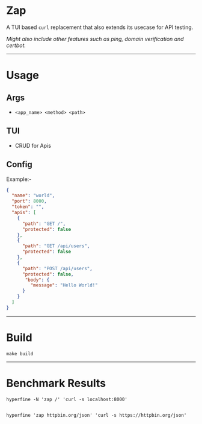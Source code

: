 # Zap

A TUI based `curl` replacement that also extends its usecase for API testing.

_Might also include other features such as ping, domain verification and certbot._

---

# Usage

## Args

- `<app_name> <method> <path>`

## TUI

- CRUD for Apis

## Config

Example:-

```json
{
  "name": "world",
  "port": 8000,
  "token": "",
  "apis": [
    {
      "path": "GET /",
      "protected": false
    },
    {
      "path": "GET /api/users",
      "protected": false
    },
    {
      "path": "POST /api/users",
      "protected": false,
       "body": {
         "message": "Hello World!"
      }
    }
  ]
}

```

---

# Build

`make build`

---

# Benchmark Results

`hyperfine -N 'zap /' 'curl -s localhost:8000'`

```
```


`hyperfine 'zap httpbin.org/json' 'curl -s https://httpbin.org/json'`

```
```

